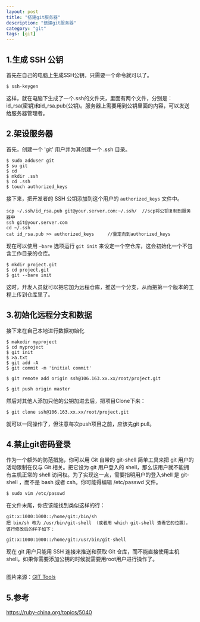 ```yaml
---
layout: post
title: "搭建git服务器"
description: "搭建git服务器"
category: "git"
tags: [git]
---
```


<h2>1.生成 SSH 公钥</h2>

<p>首先在自己的电脑上生成SSH公钥，只需要一个命令就可以了。</p>

<pre><code>$ ssh-keygen
</code></pre>

<p>这样，就在电脑下生成了一个.ssh的文件夹，里面有两个文件，分别是：id_rsa(密钥)和id_rsa.pub(公钥)。服务器上需要用到公钥里面的内容，可以发送给服务器管理者。</p>

<!--more-->

<h2>2.架设服务器</h2>

<p>首先，创建一个 'git' 用户并为其创建一个 .ssh 目录。</p>

<pre><code>$ sudo adduser git
$ su git
$ cd
$ mkdir .ssh 
$ cd .ssh
$ touch authorized_keys
</code></pre>

<p>接下来，把开发者的 SSH 公钥添加到这个用户的 <code>authorized_keys</code> 文件中。</p>

<pre><code>scp ~/.ssh/id_rsa.pub git@your.server.com:~/.ssh/  //scp将公钥复制到服务器中
ssh git@your.server.com 
cd ~/.ssh 
cat id_rsa.pub &gt;&gt; authorized_keys     //重定向到authorized_keys
</code></pre>

<p>现在可以使用 <code>–bare</code> 选项运行 <code>git init</code> 来设定一个空仓库，这会初始化一个不包含工作目录的仓库。</p>

<pre><code>$ mkdir project.git
$ cd project.git
$ git --bare init
</code></pre>

<p>这时，开发人员就可以把它加为远程仓库，推送一个分支，从而把第一个版本的工程上传到仓库里了。</p>

<h2>3.初始化远程分支和数据</h2>

<p>接下来在自己本地进行数据初始化</p>

<pre><code>$ makedir myproject
$ cd myproject
$ git init
$ &gt;a.txt
$ git add -A
$ git commit -m 'initial commit'

$ git remote add origin ssh@106.163.xx.xx/root/project.git

$ git push origin master
</code></pre>

<p>然后对其他人添加只他的公钥加进去后，把项目Clone下来：</p>

<pre><code>$ git clone ssh@106.163.xx.xx/root/project.git
</code></pre>

<p>就可以一同操作了，但注意每次push项目之前，应该先git pull。</p>

<h2>4.禁止git密码登录</h2>

<p>作为一个额外的防范措施，你可以用 Git 自带的 git-shell 简单工具来把 git 用户的活动限制在仅与 Git 相关。把它设为 git 用户登入的 shell，那么该用户就不能拥有主机正常的 shell 访问权。为了实现这一点，需要指明用户的登入shell 是 git-shell ，而不是 bash 或者 csh。你可能得编辑 /etc/passwd 文件。</p>

<pre><code>$ sudo vim /etc/passwd
</code></pre>

<p>在文件末尾，你应该能找到类似这样的行：</p>

<pre><code>git:x:1000:1000::/home/git:/bin/sh
把 bin/sh 改为 /usr/bin/git-shell （或者用 which git-shell 查看它的位置）。该行修改后的样子如下：

git:x:1000:1000::/home/git:/usr/bin/git-shell
</code></pre>

<p>现在 git 用户只能用 SSH 连接来推送和获取 Git 仓库，而不能直接使用主机 shell。如果你需要添加公钥的时候就需要用root用户进行操作了。</p>

<p><img src="http://ritter.readthedocs.org/en/latest/_images/git.png" alt="" /></p>

<p>图片来源：<a href="http://ritter.readthedocs.org/en/latest/refer/git.html">GIT Tools</a></p>

<h2>5.参考</h2>

<p><a href="https://ruby-china.org/topics/5040">https://ruby-china.org/topics/5040</a></p>
